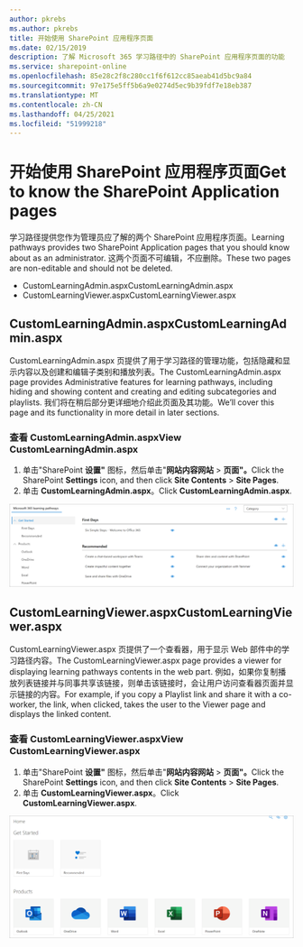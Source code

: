 ```yaml
---
author: pkrebs
ms.author: pkrebs
title: 开始使用 SharePoint 应用程序页面
ms.date: 02/15/2019
description: 了解 Microsoft 365 学习路径中的 SharePoint 应用程序页面的功能
ms.service: sharepoint-online
ms.openlocfilehash: 85e28c2f8c280cc1f6f612cc85aeab41d5bc9a84
ms.sourcegitcommit: 97e175e5ff5b6a9e0274d5ec9b39fdf7e18eb387
ms.translationtype: MT
ms.contentlocale: zh-CN
ms.lasthandoff: 04/25/2021
ms.locfileid: "51999218"
---
```

# <a name="get-to-know-the-sharepoint-application-pages"></a><span data-ttu-id="74a15-103">开始使用 SharePoint 应用程序页面</span><span class="sxs-lookup"><span data-stu-id="74a15-103">Get to know the SharePoint Application pages</span></span>

<span data-ttu-id="74a15-104">学习路径提供您作为管理员应了解的两个 SharePoint 应用程序页面。</span><span class="sxs-lookup"><span data-stu-id="74a15-104">Learning pathways provides two SharePoint Application pages that you should know about as an administrator.</span></span> <span data-ttu-id="74a15-105">这两个页面不可编辑，不应删除。</span><span class="sxs-lookup"><span data-stu-id="74a15-105">These two pages are non-editable and should not be deleted.</span></span> 

- <span data-ttu-id="74a15-106">CustomLearningAdmin.aspx</span><span class="sxs-lookup"><span data-stu-id="74a15-106">CustomLearningAdmin.aspx</span></span>
- <span data-ttu-id="74a15-107">CustomLearningViewer.aspx</span><span class="sxs-lookup"><span data-stu-id="74a15-107">CustomLearningViewer.aspx</span></span>

## <a name="customlearningadminaspx"></a><span data-ttu-id="74a15-108">CustomLearningAdmin.aspx</span><span class="sxs-lookup"><span data-stu-id="74a15-108">CustomLearningAdmin.aspx</span></span>

<span data-ttu-id="74a15-109">CustomLearningAdmin.aspx 页提供了用于学习路径的管理功能，包括隐藏和显示内容以及创建和编辑子类别和播放列表。</span><span class="sxs-lookup"><span data-stu-id="74a15-109">The CustomLearningAdmin.aspx page provides Administrative features for learning pathways, including hiding and showing content and creating and editing subcategories and playlists.</span></span> <span data-ttu-id="74a15-110">我们将在稍后部分更详细地介绍此页面及其功能。</span><span class="sxs-lookup"><span data-stu-id="74a15-110">We’ll cover this page and its functionality in more detail in later sections.</span></span>

### <a name="view-customlearningadminaspx"></a><span data-ttu-id="74a15-111">查看 CustomLearningAdmin.aspx</span><span class="sxs-lookup"><span data-stu-id="74a15-111">View CustomLearningAdmin.aspx</span></span>

1. <span data-ttu-id="74a15-112">单击"SharePoint **设置"** 图标，然后单击"**网站内容网站**  >  **页面"。**</span><span class="sxs-lookup"><span data-stu-id="74a15-112">Click the SharePoint **Settings** icon, and then click **Site Contents** > **Site Pages**.</span></span> 
2. <span data-ttu-id="74a15-113">单击 **CustomLearningAdmin.aspx**。</span><span class="sxs-lookup"><span data-stu-id="74a15-113">Click **CustomLearningAdmin.aspx**.</span></span> 

![cg-adminapppage.png](media/cg-adminapppage.png)

## <a name="customlearningvieweraspx"></a><span data-ttu-id="74a15-115">CustomLearningViewer.aspx</span><span class="sxs-lookup"><span data-stu-id="74a15-115">CustomLearningViewer.aspx</span></span>
<span data-ttu-id="74a15-116">CustomLearningViewer.aspx 页提供了一个查看器，用于显示 Web 部件中的学习路径内容。</span><span class="sxs-lookup"><span data-stu-id="74a15-116">The CustomLearningViewer.aspx page provides a viewer for displaying learning pathways contents in the web part.</span></span> <span data-ttu-id="74a15-117">例如，如果你复制播放列表链接并与同事共享该链接，则单击该链接时，会让用户访问查看器页面并显示链接的内容。</span><span class="sxs-lookup"><span data-stu-id="74a15-117">For example, if you copy a Playlist link and share it with a co-worker, the link, when clicked, takes the user to the Viewer page and displays the linked content.</span></span> 

### <a name="view-customlearningvieweraspx"></a><span data-ttu-id="74a15-118">查看 CustomLearningViewer.aspx</span><span class="sxs-lookup"><span data-stu-id="74a15-118">View CustomLearningViewer.aspx</span></span>

1. <span data-ttu-id="74a15-119">单击"SharePoint **设置"** 图标，然后单击"**网站内容网站**  >  **页面"。**</span><span class="sxs-lookup"><span data-stu-id="74a15-119">Click the SharePoint **Settings** icon, and then click **Site Contents** > **Site Pages**.</span></span> 
2. <span data-ttu-id="74a15-120">单击 **CustomLearningViewer.aspx**。</span><span class="sxs-lookup"><span data-stu-id="74a15-120">Click **CustomLearningViewer.aspx**.</span></span> 

![cg-viewerapppage.png](media/cg-viewerapppage.png)

